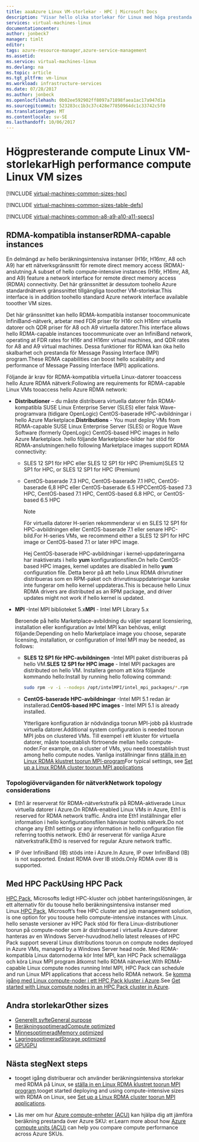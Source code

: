 ```yaml
---
title: aaaAzure Linux VM-storlekar - HPC | Microsoft Docs
description: "Visar hello olika storlekar för Linux med höga prestanda virtuella datorer i Azure."
services: virtual-machines-linux
documentationcenter: 
author: jonbeck7
manager: timlt
editor: 
tags: azure-resource-manager,azure-service-management
ms.assetid: 
ms.service: virtual-machines-linux
ms.devlang: na
ms.topic: article
ms.tgt_pltfrm: vm-linux
ms.workload: infrastructure-services
ms.date: 07/28/2017
ms.author: jonbeck
ms.openlocfilehash: 0b02ee592902ff8097a71898faea1ac17a947d1a
ms.sourcegitcommit: 523283cc1b3c37c428e77850964dc1c33742c5f0
ms.translationtype: MT
ms.contentlocale: sv-SE
ms.lasthandoff: 10/06/2017
---
```

# <a name="high-performance-compute-linux-vm-sizes"></a><span data-ttu-id="ae418-103">Högpresterande compute Linux VM-storlekar</span><span class="sxs-lookup"><span data-stu-id="ae418-103">High performance compute Linux VM sizes</span></span>

[!INCLUDE [virtual-machines-common-sizes-hpc](../../../includes/virtual-machines-common-sizes-hpc.md)]

[!INCLUDE [virtual-machines-common-sizes-table-defs](../../../includes/virtual-machines-common-sizes-table-defs.md)]

[!INCLUDE [virtual-machines-common-a8-a9-a10-a11-specs](../../../includes/virtual-machines-common-a8-a9-a10-a11-specs.md)]

## <a name="rdma-capable-instances"></a><span data-ttu-id="ae418-104">RDMA-kompatibla instanser</span><span class="sxs-lookup"><span data-stu-id="ae418-104">RDMA-capable instances</span></span>
<span data-ttu-id="ae418-105">En delmängd av hello beräkningsintensiva instanser (H16r, H16mr, A8 och A9) har ett nätverksgränssnitt för remote direct memory access (RDMA)-anslutning.</span><span class="sxs-lookup"><span data-stu-id="ae418-105">A subset of hello compute-intensive instances (H16r, H16mr, A8, and A9) feature a network interface for remote direct memory access (RDMA) connectivity.</span></span> <span data-ttu-id="ae418-106">Det här gränssnittet är dessutom toohello Azure standardnätverk gränssnittet tillgängliga tooother VM-storlekar.</span><span class="sxs-lookup"><span data-stu-id="ae418-106">This interface is in addition toohello standard Azure network interface available tooother VM sizes.</span></span> 
  
<span data-ttu-id="ae418-107">Det här gränssnittet kan hello RDMA-kompatibla instanser toocommunicate InfiniBand-nätverk, arbetar med FDR priser för H16r och H16mr virtuella datorer och QDR priser för A8 och A9 virtuella datorer.</span><span class="sxs-lookup"><span data-stu-id="ae418-107">This interface allows hello RDMA-capable instances toocommunicate over an InfiniBand network, operating at FDR rates for H16r and H16mr virtual machines, and QDR rates for A8 and A9 virtual machines.</span></span> <span data-ttu-id="ae418-108">Dessa funktioner för RDMA kan öka hello skalbarhet och prestanda för Message Passing Interface (MPI) program.</span><span class="sxs-lookup"><span data-stu-id="ae418-108">These RDMA capabilities can boost hello scalability and performance of Message Passing Interface (MPI) applications.</span></span>

<span data-ttu-id="ae418-109">Följande är krav för RDMA-kompatibla virtuella Linux-datorer tooaccess hello Azure RDMA nätverk:</span><span class="sxs-lookup"><span data-stu-id="ae418-109">Following are requirements for RDMA-capable Linux VMs tooaccess hello Azure RDMA network:</span></span>
 
* <span data-ttu-id="ae418-110">**Distributioner** – du måste distribuera virtuella datorer från RDMA-kompatibla SUSE Linux Enterprise Server (SLES) eller falsk Wave-programvara (tidigare OpenLogic) CentOS-baserade HPC-avbildningar i hello Azure Marketplace.</span><span class="sxs-lookup"><span data-stu-id="ae418-110">**Distributions** - You must deploy VMs from RDMA-capable SUSE Linux Enterprise Server (SLES) or Rogue Wave Software (formerly OpenLogic) CentOS-based HPC images in hello Azure Marketplace.</span></span> <span data-ttu-id="ae418-111">hello följande Marketplace-bilder har stöd för RDMA-anslutningen:</span><span class="sxs-lookup"><span data-stu-id="ae418-111">hello following Marketplace images support RDMA connectivity:</span></span>
  
    * <span data-ttu-id="ae418-112">SLES 12 SP1 för HPC eller SLES 12 SP1 för HPC (Premium)</span><span class="sxs-lookup"><span data-stu-id="ae418-112">SLES 12 SP1 for HPC, or SLES 12 SP1 for HPC (Premium)</span></span>
    
    * <span data-ttu-id="ae418-113">CentOS-baserade 7.3 HPC, CentOS-baserade 7.1 HPC, CentOS-baserade 6,8 HPC eller CentOS-baserade 6.5 HPC</span><span class="sxs-lookup"><span data-stu-id="ae418-113">CentOS-based 7.3 HPC, CentOS-based 7.1 HPC, CentOS-based 6.8 HPC, or CentOS-based 6.5 HPC</span></span>  
 
        > [!NOTE]
        > <span data-ttu-id="ae418-114">För virtuella datorer H-serien rekommenderar vi en SLES 12 SP1 för HPC-avbildningen eller CentOS-baserade 7.1 eller senare HPC-bild.</span><span class="sxs-lookup"><span data-stu-id="ae418-114">For H-series VMs, we recommend either a SLES 12 SP1 for HPC image or CentOS-based 7.1 or later HPC image.</span></span>
        >
        > <span data-ttu-id="ae418-115">Hej CentOS-baserade HPC-avbildningar i kernel-uppdateringarna har inaktiverats i hello **yum** konfigurationsfilen.</span><span class="sxs-lookup"><span data-stu-id="ae418-115">On hello CentOS-based HPC images, kernel updates are disabled in hello **yum** configuration file.</span></span> <span data-ttu-id="ae418-116">Detta beror på att hello Linux RDMA drivrutiner distribueras som en RPM-paket och drivrutinsuppdateringar kanske inte fungerar om hello kernel uppdateras.</span><span class="sxs-lookup"><span data-stu-id="ae418-116">This is because hello Linux RDMA drivers are distributed as an RPM package, and driver updates might not work if hello kernel is updated.</span></span>
        > 
        > 
* <span data-ttu-id="ae418-117">**MPI** -Intel MPI biblioteket 5.x</span><span class="sxs-lookup"><span data-stu-id="ae418-117">**MPI** - Intel MPI Library 5.x</span></span>
  
    <span data-ttu-id="ae418-118">Beroende på hello Marketplace-avbildning du väljer separat licensiering, installation eller konfiguration av Intel MPI kan behövas, enligt följande:</span><span class="sxs-lookup"><span data-stu-id="ae418-118">Depending on hello Marketplace image you choose, separate licensing, installation, or configuration of Intel MPI may be needed, as follows:</span></span> 
  
  * <span data-ttu-id="ae418-119">**SLES 12 SP1 för HPC-avbildningen** -Intel MPI paket distribueras på hello VM.</span><span class="sxs-lookup"><span data-stu-id="ae418-119">**SLES 12 SP1 for HPC image** - Intel MPI packages are distributed on hello VM.</span></span> <span data-ttu-id="ae418-120">Installera genom att köra följande kommando hello:</span><span class="sxs-lookup"><span data-stu-id="ae418-120">Install by running hello following command:</span></span>

      ```bash
      sudo rpm -v -i --nodeps /opt/intelMPI/intel_mpi_packages/*.rpm
      ```

  * <span data-ttu-id="ae418-121">**CentOS-baserade HPC-avbildningar** -Intel MPI 5.1 redan är installerad.</span><span class="sxs-lookup"><span data-stu-id="ae418-121">**CentOS-based HPC images**  - Intel MPI 5.1 is already installed.</span></span>  
    
    <span data-ttu-id="ae418-122">Ytterligare konfiguration är nödvändiga toorun MPI-jobb på klustrade virtuella datorer.</span><span class="sxs-lookup"><span data-stu-id="ae418-122">Additional system configuration is needed toorun MPI jobs on clustered VMs.</span></span> <span data-ttu-id="ae418-123">Till exempel i ett kluster för virtuella datorer, måste tooestablish förtroende mellan hello compute-noder.</span><span class="sxs-lookup"><span data-stu-id="ae418-123">For example, on a cluster of VMs, you need tooestablish trust among hello compute nodes.</span></span> <span data-ttu-id="ae418-124">Vanliga inställningar finns [ställa in en Linux RDMA klustret toorun MPI-program](classic/rdma-cluster.md?toc=%2fazure%2fvirtual-machines%2flinux%2fclassic%2ftoc.json)</span><span class="sxs-lookup"><span data-stu-id="ae418-124">For typical settings, see [Set up a Linux RDMA cluster toorun MPI applications](classic/rdma-cluster.md?toc=%2fazure%2fvirtual-machines%2flinux%2fclassic%2ftoc.json)</span></span>

### <a name="network-topology-considerations"></a><span data-ttu-id="ae418-125">Topologiöverväganden för nätverk</span><span class="sxs-lookup"><span data-stu-id="ae418-125">Network topology considerations</span></span>
* <span data-ttu-id="ae418-126">Eth1 är reserverat för RDMA-nätverkstrafik på RDMA-aktiverade Linux virtuella datorer i Azure.</span><span class="sxs-lookup"><span data-stu-id="ae418-126">On RDMA-enabled Linux VMs in Azure, Eth1 is reserved for RDMA network traffic.</span></span> <span data-ttu-id="ae418-127">Ändra inte Eth1 inställningar eller information i hello konfigurationsfilen hänvisar toothis nätverk.</span><span class="sxs-lookup"><span data-stu-id="ae418-127">Do not change any Eth1 settings or any information in hello configuration file referring toothis network.</span></span> <span data-ttu-id="ae418-128">Eth0 är reserverat för vanliga Azure nätverkstrafik.</span><span class="sxs-lookup"><span data-stu-id="ae418-128">Eth0 is reserved for regular Azure network traffic.</span></span>

* <span data-ttu-id="ae418-129">IP över InfiniBand (IB) stöds inte i Azure.</span><span class="sxs-lookup"><span data-stu-id="ae418-129">In Azure, IP over InfiniBand (IB) is not supported.</span></span> <span data-ttu-id="ae418-130">Endast RDMA över IB stöds.</span><span class="sxs-lookup"><span data-stu-id="ae418-130">Only RDMA over IB is supported.</span></span>

## <a name="using-hpc-pack"></a><span data-ttu-id="ae418-131">Med HPC Pack</span><span class="sxs-lookup"><span data-stu-id="ae418-131">Using HPC Pack</span></span>
<span data-ttu-id="ae418-132">[HPC Pack](https://technet.microsoft.com/library/jj899572.aspx), Microsofts ledigt HPC-kluster och jobbet hanteringslösningen, är ett alternativ för du toouse hello beräkningsintensiva instanser med Linux.</span><span class="sxs-lookup"><span data-stu-id="ae418-132">[HPC Pack](https://technet.microsoft.com/library/jj899572.aspx), Microsoft’s free HPC cluster and job management solution, is one option for you toouse hello compute-intensive instances with Linux.</span></span> <span data-ttu-id="ae418-133">hello senaste versioner av HPC Pack stöd för flera Linux-distributioner toorun på compute-noder som är distribuerad i virtuella Azure-datorer hanteras av en Windows Server-huvudnod.</span><span class="sxs-lookup"><span data-stu-id="ae418-133">hello latest releases of HPC Pack support several Linux distributions toorun on compute nodes deployed in Azure VMs, managed by a Windows Server head node.</span></span> <span data-ttu-id="ae418-134">Med RDMA-kompatibla Linux datornoderna kör Intel MPI, kan HPC Pack schemalägga och köra Linux MPI program åtkomst hello RDMA nätverket.</span><span class="sxs-lookup"><span data-stu-id="ae418-134">With RDMA-capable Linux compute nodes running Intel MPI, HPC Pack can schedule and run Linux MPI applications that access hello RDMA network.</span></span> <span data-ttu-id="ae418-135">Se [komma igång med Linux compute-noder i ett HPC Pack kluster i Azure](classic/hpcpack-cluster.md?toc=%2fazure%2fvirtual-machines%2flinux%2fclassic%2ftoc.json).</span><span class="sxs-lookup"><span data-stu-id="ae418-135">See [Get started with Linux compute nodes in an HPC Pack cluster in Azure](classic/hpcpack-cluster.md?toc=%2fazure%2fvirtual-machines%2flinux%2fclassic%2ftoc.json).</span></span>

## <a name="other-sizes"></a><span data-ttu-id="ae418-136">Andra storlekar</span><span class="sxs-lookup"><span data-stu-id="ae418-136">Other sizes</span></span>
- [<span data-ttu-id="ae418-137">Generellt syfte</span><span class="sxs-lookup"><span data-stu-id="ae418-137">General purpose</span></span>](sizes-general.md)
- [<span data-ttu-id="ae418-138">Beräkningsoptimerad</span><span class="sxs-lookup"><span data-stu-id="ae418-138">Compute optimized</span></span>](sizes-compute.md)
- [<span data-ttu-id="ae418-139">Minnesoptimerad</span><span class="sxs-lookup"><span data-stu-id="ae418-139">Memory optimized</span></span>](sizes-memory.md)
- [<span data-ttu-id="ae418-140">Lagringsoptimerad</span><span class="sxs-lookup"><span data-stu-id="ae418-140">Storage optimized</span></span>](sizes-storage.md)
- [<span data-ttu-id="ae418-141">GPU</span><span class="sxs-lookup"><span data-stu-id="ae418-141">GPU</span></span>](../windows/sizes-gpu.md)


## <a name="next-steps"></a><span data-ttu-id="ae418-142">Nästa steg</span><span class="sxs-lookup"><span data-stu-id="ae418-142">Next steps</span></span>

- <span data-ttu-id="ae418-143">tooget igång distribuerar och använder beräkningsintensiva storlekar med RDMA på Linux, se [ställa in en Linux RDMA klustret toorun MPI program](classic/rdma-cluster.md?toc=%2fazure%2fvirtual-machines%2flinux%2fclassic%2ftoc.json).</span><span class="sxs-lookup"><span data-stu-id="ae418-143">tooget started deploying and using compute-intensive sizes with RDMA on Linux, see [Set up a Linux RDMA cluster toorun MPI applications](classic/rdma-cluster.md?toc=%2fazure%2fvirtual-machines%2flinux%2fclassic%2ftoc.json).</span></span>

- <span data-ttu-id="ae418-144">Läs mer om hur [Azure compute-enheter (ACU)](acu.md) kan hjälpa dig att jämföra beräkning prestanda över Azure SKU: er.</span><span class="sxs-lookup"><span data-stu-id="ae418-144">Learn more about how [Azure compute units (ACU)](acu.md) can help you compare compute performance across Azure SKUs.</span></span>




